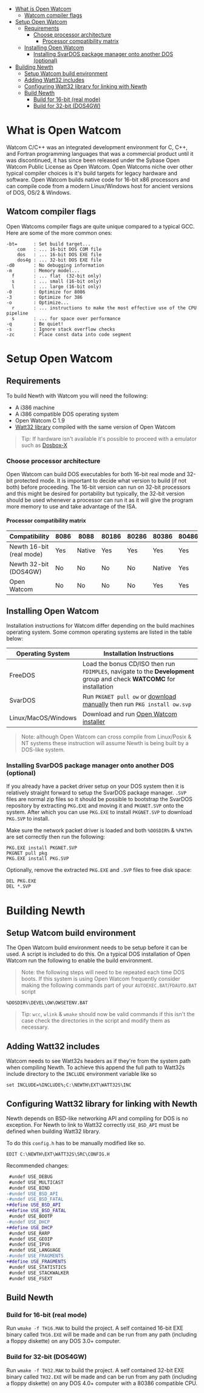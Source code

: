 <!-- TOC -->
* [What is Open Watcom](#what-is-open-watcom)
  * [Watcom compiler flags](#watcom-compiler-flags)
* [Setup Open Watcom](#setup-open-watcom)
  * [Requirements](#requirements)
    * [Choose processor architecture](#choose-processor-architecture)
      * [Processor compatibility matrix](#processor-compatibility-matrix)
  * [Installing Open Watcom](#installing-open-watcom)
    * [Installing SvarDOS package manager onto another DOS (optional)](#installing-svardos-package-manager-onto-another-dos-optional)
* [Building Newth](#building-newth)
  * [Setup Watcom build environment](#setup-watcom-build-environment)
  * [Adding Watt32 includes](#adding-watt32-includes)
  * [Configuring Watt32 library for linking with Newth](#configuring-watt32-library-for-linking-with-newth)
  * [Build Newth](#build-newth)
    * [Build for 16-bit (real mode)](#build-for-16-bit-real-mode)
    * [Build for 32-bit (DOS4GW)](#build-for-32-bit-dos4gw)
<!-- TOC -->

# What is Open Watcom

Watcom C/C++ was an integrated development environment for C, C++, and Fortran programming languages that
was a commercial product until it was discontinued, it has since been released under the
Sybase Open Watcom Public License as Open Watcom. Open Watcoms niche over other typical compiler choices is it's
build targets for legacy hardware and software. Open Watcom builds native code for 16-bit x86 processors and can compile
code from a modern Linux/Windows host for ancient versions of DOS, OS/2 & Windows.

## Watcom compiler flags

Open Watcoms compiler flags are quite unique compared to a typical GCC. Here are some of the more common ones:

```
-bt=      : Set build target...
    com   : ... 16-bit DOS COM file
    dos   : ... 16-bit DOS EXE file
    dos4g : ... 32-bit DOS EXE file
-d0       : No debugging information
-m        : Memory model...
  f       : ... flat  (32-bit only)
  s       : ... small (16-bit only)
  l       : ... large (16-bit only)
-0        : Optimize for 8086
-3        : Optimize for 386
-o        : Optimize...
  r       : ... instructions to make the most effective use of the CPU pipeline
  s       : ... for space over performance
-q        : Be quiet!
-s        : Ignore stack overflow checks
-zc       : Place const data into code segment
```

# Setup Open Watcom

## Requirements

To build Newth with Watcom you will need the following:

- A i386 machine
- A i386 compatible DOS operating system
- Open Watcom C 1.9
- [Watt32 library](https://github.com/gvanem/Watt-32) compiled with the same version of Open Watcom

> Tip: If hardware isn't available it's possible to proceed with a emulator such as [Dosbox-X](https://dosbox-x.com/)

### Choose processor architecture

Open Watcom can build DOS executables for both 16-bit real mode and 32-bit protected mode.
It is important to decide what version to build (if not both) before proceeding.
The 16-bit version can run on 32-bit processors and this might be desired for portability but typically,
the 32-bit version should be used whenever a processor can run it as it will give the program more memory to use
and take advantage of the ISA.

#### Processor compatibility matrix

| Compatibility            | 8086 | 8088   | 80186 | 80286 | 80386  | 80486 | i586 | i686 | x86_64 |
|--------------------------|------|--------|-------|-------|--------|-------|------|------|--------|
| Newth 16-bit (real mode) | Yes  | Native | Yes   | Yes   | Yes    | Yes   | Yes  | Yes  | Yes    |
| Newth 32-bit (DOS4GW)    | No   | No     | No    | No    | Native | Yes   | Yes  | Yes  | Yes    |
| Open Watcom              | No   | No     | No    | No    | Yes    | Yes   | Yes  | Yes  | Yes    |

## Installing Open Watcom

Installation instructions for Watcom differ depending on the build machines operating system.
Some common operating systems are listed in the table below:

| Operating System    | Installation Instructions                                                                                               |
|---------------------|-------------------------------------------------------------------------------------------------------------------------|
| FreeDOS             | Load the bonus CD/ISO then run `FDIMPLES`, navigate to the **Development** group and check **WATCOMC** for installation |
| SvarDOS             | Run `PKGNET pull ow` or [download manually](http://www.svardos.org/?p=repo&cat=devel) then run `PKG install ow.svp`     |
| Linux/MacOS/Windows | Download and run [Open Watcom installer](https://github.com/open-watcom/open-watcom-v2/releases)                        |

> Note: although Open Watcom can cross compile from Linux/Posix & NT systems
> these instruction will assume Newth is being built by a DOS-like system.

### Installing SvarDOS package manager onto another DOS (optional)

If you already have a packet driver setup on your DOS system then it is relatively straight forward to setup the SvarDOS
package manager. `.SVP` files are normal zip files so it should be possible to bootstrap the SvarDOS repository by
extracting `PKG.EXE` and moving it and `PKGNET.SVP` onto the system. After which you can use `PKG.EXE` to install
`PKGNET.SVP` to download `PKG.SVP` to install.

Make sure the network packet driver is loaded and both `%DOSDIR%` & `%PATH%` are set correctly then run the following:

```
PKG.EXE install PKGNET.SVP
PKGNET pull pkg
PKG.EXE install PKG.SVP
```

Optionally, remove the extracted `PKG.EXE` and `.SVP` files to free disk space:

```
DEL PKG.EXE
DEL *.SVP
```

# Building Newth

## Setup Watcom build environment

The Open Watcom build environment needs to be setup before it can be used. A script is included to do this.
On a typical DOS installation of Open Watcom run the following to enable the build environment.

> Note: the following steps will need to be repeated each time DOS boots.
> If this system is using Open Watcom frequently consider making the following commands
> part of your `AUTOEXEC.BAT`/`FDAUTO.BAT` script

```
%DOSDIR%\DEVEL\OW\OWSETENV.BAT
```

> Tip: `wcc`, `wlink` & `wmake` should now be valid commands
> if this isn't the case check the directories in the script and modify them as necessary.

## Adding Watt32 includes

Watcom needs to see Watt32s headers as if they're from the system path when compiling Newth.
To achieve this append the full path to Watt32s include directory to the `INCLUDE` environment variable like so

```
set INCLUDE=%INCLUDE%;C:\NEWTH\EXT\WATT32S\INC
```

## Configuring Watt32 library for linking with Newth

Newth depends on BSD-like networking API and compiling for DOS is no exception.
For Newth to link to Watt32 correctly `USE_BSD_API` must be defined when building Watt32 library.

To do this `config.h` has to be manually modified like so.

```
EDIT C:\NEWTH\EXT\WATT32S\SRC\CONFIG.H
```

Recommended changes:

```diff
 #undef USE_DEBUG
 #undef USE_MULTICAST
 #undef USE_BIND
-#undef USE_BSD_API
-#undef USE_BSD_FATAL
+#define USE_BSD_API
+#define USE_BSD_FATAL
 #undef USE_BOOTP
-#undef USE_DHCP
+#define USE_DHCP
 #undef USE_RARP
 #undef USE_GEOIP
 #undef USE_IPV6
 #undef USE_LANGUAGE
-#undef USE_FRAGMENTS
+#define USE_FRAGMENTS
 #undef USE_STATISTICS
 #undef USE_STACKWALKER
 #undef USE_FSEXT
```

## Build Newth

### Build for 16-bit (real mode)

Run `wmake -f TH16.MAK` to build the project.
A self contained 16-bit EXE binary called `TH16.EXE` will be made
and can be run from any path (including a floppy diskette) on any DOS 3.0+ computer.

### Build for 32-bit (DOS4GW)

Run `wmake -f TH32.MAK` to build the project.
A self contained 32-bit EXE binary called `TH32.EXE` will be made
and can be run from any path (including a floppy diskette) on any DOS 4.0+ computer with a 80386 compatible CPU.